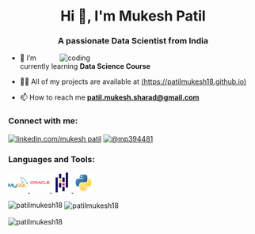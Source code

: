 <h1 align="center">Hi 👋, I'm Mukesh Patil</h1>
<h3 align="center">A passionate Data Scientist from India</h3>
<img align="right" alt="coding" width="400" src="![image](https://github.com/patilmukesh18/patilmukesh18/assets/114940231/c99f4c9f-bf25-49f9-b0a3-846aa2aa4a5e)">

- 🌱 I’m currently learning **Data Science Course**

- 👨‍💻 All of my projects are available at [(https://patilmukesh18.github.io)](https://patilmukesh18.github.io)

- 📫 How to reach me **patil.mukesh.sharad@gmail.com**

<h3 align="left">Connect with me:</h3>
<p align="left">
<a href="https://linkedin.com/in/linkedin.com/mukesh patil" target="blank"><img align="center" src="https://raw.githubusercontent.com/rahuldkjain/github-profile-readme-generator/master/src/images/icons/Social/linked-in-alt.svg" alt="linkedin.com/mukesh patil" height="30" width="40" /></a>
<a href="https://www.hackerearth.com/@mp394481" target="blank"><img align="center" src="https://raw.githubusercontent.com/rahuldkjain/github-profile-readme-generator/master/src/images/icons/Social/hackerearth.svg" alt="@mp394481" height="30" width="40" /></a>
</p>

<h3 align="left">Languages and Tools:</h3>
<p align="left"> <a href="https://www.mysql.com/" target="_blank" rel="noreferrer"> <img src="https://raw.githubusercontent.com/devicons/devicon/master/icons/mysql/mysql-original-wordmark.svg" alt="mysql" width="40" height="40"/> </a> <a href="https://www.oracle.com/" target="_blank" rel="noreferrer"> <img src="https://raw.githubusercontent.com/devicons/devicon/master/icons/oracle/oracle-original.svg" alt="oracle" width="40" height="40"/> </a> <a href="https://pandas.pydata.org/" target="_blank" rel="noreferrer"> <img src="https://raw.githubusercontent.com/devicons/devicon/2ae2a900d2f041da66e950e4d48052658d850630/icons/pandas/pandas-original.svg" alt="pandas" width="40" height="40"/> </a> <a href="https://www.python.org" target="_blank" rel="noreferrer"> <img src="https://raw.githubusercontent.com/devicons/devicon/master/icons/python/python-original.svg" alt="python" width="40" height="40"/> </a> </p>

<p><img align="left" src="https://github-readme-stats.vercel.app/api/top-langs?username=patilmukesh18&show_icons=true&locale=en&layout=compact" alt="patilmukesh18" /></p>

<p>&nbsp;<img align="center" src="https://github-readme-stats.vercel.app/api?username=patilmukesh18&show_icons=true&locale=en" alt="patilmukesh18" /></p>

<p><img align="center" src="https://github-readme-streak-stats.herokuapp.com/?user=patilmukesh18&" alt="patilmukesh18" /></p>
